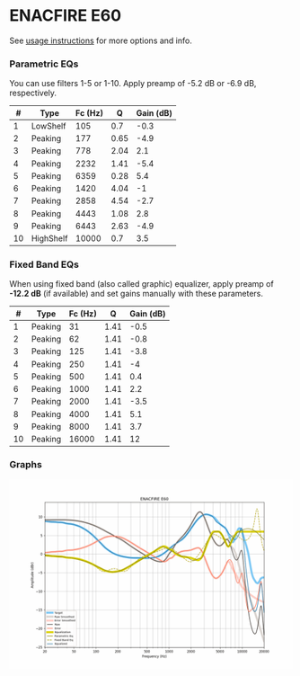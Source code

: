 # ENACFIRE E60
See [usage instructions](https://github.com/jaakkopasanen/AutoEq#usage) for more options and info.

### Parametric EQs
You can use filters 1-5 or 1-10. Apply preamp of -5.2 dB or -6.9 dB, respectively.

|   # | Type      |   Fc (Hz) |    Q |   Gain (dB) |
|-----|-----------|-----------|------|-------------|
|   1 | LowShelf  |       105 | 0.7  |        -0.3 |
|   2 | Peaking   |       177 | 0.65 |        -4.9 |
|   3 | Peaking   |       778 | 2.04 |         2.1 |
|   4 | Peaking   |      2232 | 1.41 |        -5.4 |
|   5 | Peaking   |      6359 | 0.28 |         5.4 |
|   6 | Peaking   |      1420 | 4.04 |        -1   |
|   7 | Peaking   |      2858 | 4.54 |        -2.7 |
|   8 | Peaking   |      4443 | 1.08 |         2.8 |
|   9 | Peaking   |      6443 | 2.63 |        -4.9 |
|  10 | HighShelf |     10000 | 0.7  |         3.5 |

### Fixed Band EQs
When using fixed band (also called graphic) equalizer, apply preamp of **-12.2 dB** (if available) and set gains manually with these parameters.

|   # | Type    |   Fc (Hz) |    Q |   Gain (dB) |
|-----|---------|-----------|------|-------------|
|   1 | Peaking |        31 | 1.41 |        -0.5 |
|   2 | Peaking |        62 | 1.41 |        -0.8 |
|   3 | Peaking |       125 | 1.41 |        -3.8 |
|   4 | Peaking |       250 | 1.41 |        -4   |
|   5 | Peaking |       500 | 1.41 |         0.4 |
|   6 | Peaking |      1000 | 1.41 |         2.2 |
|   7 | Peaking |      2000 | 1.41 |        -3.5 |
|   8 | Peaking |      4000 | 1.41 |         5.1 |
|   9 | Peaking |      8000 | 1.41 |         3.7 |
|  10 | Peaking |     16000 | 1.41 |        12   |

### Graphs
![](./ENACFIRE%20E60.png)

